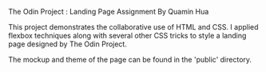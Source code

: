 The Odin Project : Landing Page Assignment
By Quamin Hua

This project demonstrates the collaborative use of HTML and CSS.
I applied flexbox techniques along with several other CSS tricks to style
a landing page designed by The Odin Project.

The mockup and theme of the page can be found in the 'public' directory.